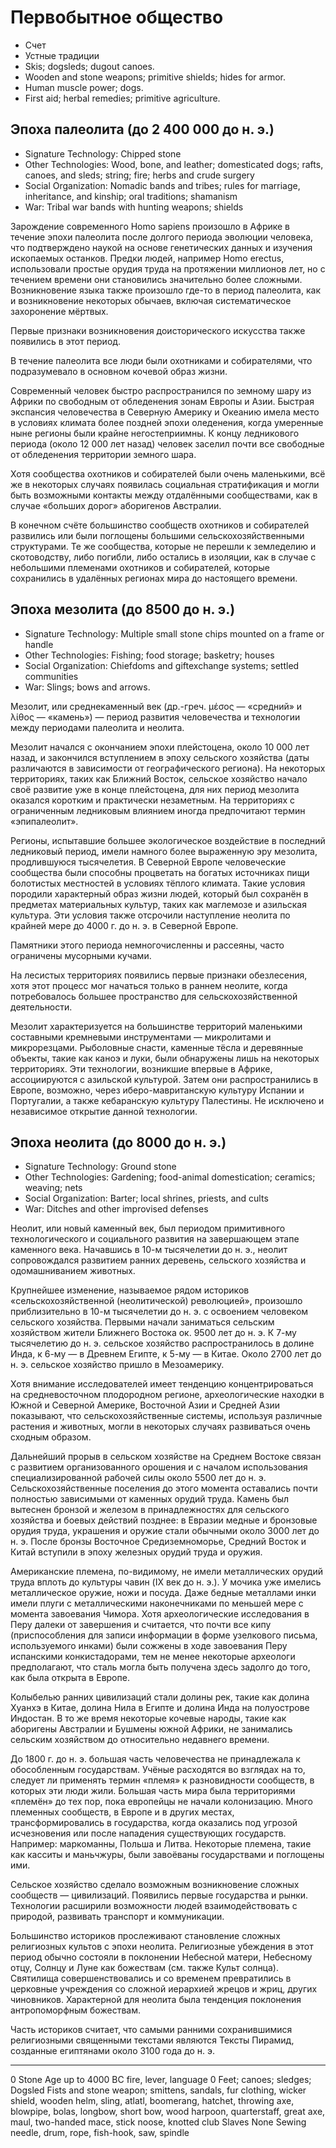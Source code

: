 # Первобытное общество

* Счет
* Устные традиции
* Skis; dogsleds; dugout canoes.
* Wooden and stone weapons; primitive shields; hides for armor.
* Human muscle power; dogs.
* First aid; herbal remedies; primitive agriculture.

##  Эпоха палеолита (до 2 400 000 до н. э.)

* Signature Technology:
  Chipped stone
* Other Technologies:
  Wood, bone, and leather; domesticated dogs; rafts, canoes, and sleds; string;
  fire; herbs and crude surgery
* Social Organization:
  Nomadic bands and tribes; rules for marriage, inheritance, and kinship; oral
  traditions; shamanism
* War:
  Tribal war bands with hunting weapons; shields

Зарождение современного Homo sapiens произошло в Африке в течение эпохи палеолита после долгого периода эволюции человека, что подтверждено наукой на основе генетических данных и изучения ископаемых останков. Предки людей, например Homo erectus, использовали простые орудия труда на протяжении миллионов лет, но с течением времени они становились значительно более сложными. Возникновение языка также произошло где-то в период палеолита, как и возникновение некоторых обычаев, включая систематическое захоронение мёртвых.

Первые признаки возникновения доисторического искусства также появились в этот период.

В течение палеолита все люди были охотниками и собирателями, что подразумевало в основном кочевой образ жизни.

Современный человек быстро распространился по земному шару из Африки по свободным от обледенения зонам Европы и Азии. Быстрая экспансия человечества в Северную Америку и Океанию имела место в условиях климата более поздней эпохи оледенения, когда умеренные ныне регионы были крайне негостеприимны. К концу ледникового периода (около 12 000 лет назад) человек заселил почти все свободные от обледенения территории земного шара.

Хотя сообщества охотников и собирателей были очень маленькими, всё же в некоторых случаях появилась социальная стратификация и могли быть возможными контакты между отдалёнными сообществами, как в случае «больших дорог» аборигенов Австралии.

В конечном счёте большинство сообществ охотников и собирателей развились или были поглощены большими сельскохозяйственными структурами. Те же сообщества, которые не перешли к земледелию и скотоводству, либо погибли, либо остались в изоляции, как в случае с небольшими племенами охотников и собирателей, которые сохранились в удалённых регионах мира до настоящего времени.

## Эпоха мезолита (до 8500 до н. э.)

* Signature Technology:
  Multiple small stone chips mounted on a frame or handle
* Other Technologies:
  Fishing; food storage; basketry; houses
* Social Organization:
  Chiefdoms and giftexchange systems; settled communities
* War:
  Slings; bows and arrows.

Мезолит, или среднекаменный век (др.-греч. μέσος — «средний» и λίθος — «камень») — период развития человечества и технологии между периодами палеолита и неолита.

Мезолит начался с окончанием эпохи плейстоцена, около 10 000 лет назад, и закончился вступлением в эпоху сельского хозяйства (даты различаются в зависимости от географического региона). На некоторых территориях, таких как Ближний Восток, сельское хозяйство начало своё развитие уже в конце плейстоцена, для них период мезолита оказался коротким и практически незаметным. На территориях с ограниченным ледниковым влиянием иногда предпочитают термин «эпипалеолит».

Регионы, испытавшие большее экологическое воздействие в последний ледниковый период, имели намного более выраженную эру мезолита, продлившуюся тысячелетия. В Северной Европе человеческие сообщества были способны процветать на богатых источниках пищи болотистых местностей в условиях тёплого климата. Такие условия породили характерный образ жизни людей, который был сохранён в предметах материальных культур, таких как маглемозе и азильская культура. Эти условия также отсрочили наступление неолита по крайней мере до 4000 г. до н. э. в Северной Европе.

Памятники этого периода немногочисленны и рассеяны, часто ограничены мусорными кучами.

На лесистых территориях появились первые признаки обезлесения, хотя этот процесс мог начаться только в раннем неолите, когда потребовалось большее пространство для сельскохозяйственной деятельности.

Мезолит характеризуется на большинстве территорий маленькими составными кремневыми инструментами — микролитами и микрорезцами. Рыболовные снасти, каменные тёсла и деревянные объекты, такие как каноэ и луки, были обнаружены лишь на некоторых территориях. Эти технологии, возникшие впервые в Африке, ассоциируются с азильской культурой. Затем они распространились в Европе, возможно, через иберо-мавританскую культуру Испании и Португалии, а также кебаранскую культуру Палестины. Не исключено и независимое открытие данной технологии.

## Эпоха неолита (до 8000 до н. э.)

* Signature Technology:
  Ground stone
* Other Technologies:
  Gardening; food-animal domestication; ceramics; weaving; nets
* Social Organization:
  Barter; local shrines, priests, and cults
* War:
  Ditches and other improvised defenses

Неолит, или новый каменный век, был периодом примитивного технологического и социального развития на завершающем этапе каменного века. Начавшись в 10-м тысячелетии до н. э., неолит сопровождался развитием ранних деревень, сельского хозяйства и одомашниванием животных.

Крупнейшее изменение, называемое рядом историков «сельскохозяйственной (неолитической) революцией», произошло приблизительно в 10-м тысячелетии до н. э. с освоением человеком сельского хозяйства. Первыми начали заниматься сельским хозяйством жители Ближнего Востока ок. 9500 лет до н. э. К 7-му тысячелетию до н. э. сельское хозяйство распространилось в долине Инда, к 6-му — в Древнем Египте, к 5-му — в Китае. Около 2700 лет до н. э. сельское хозяйство пришло в Мезоамерику.

Хотя внимание исследователей имеет тенденцию концентрироваться на средневосточном плодородном регионе, археологические находки в Южной и Северной Америке, Восточной Азии и Средней Азии показывают, что сельскохозяйственные системы, используя различные растения и животных, могли в некоторых случаях развиваться очень сходным образом.

Дальнейший прорыв в сельском хозяйстве на Среднем Востоке связан с развитием организованного орошения и с началом использования специализированной рабочей силы около 5500 лет до н. э. Сельскохозяйственные поселения до этого момента оставались почти полностью зависимыми от каменных орудий труда. Камень был вытеснен бронзой и железом в принадлежностях для сельского хозяйства и боевых действий позднее: в Евразии медные и бронзовые орудия труда, украшения и оружие стали обычными около 3000 лет до н. э. После бронзы Восточное Средиземноморье, Средний Восток и Китай вступили в эпоху железных орудий труда и оружия.

Американские племена, по-видимому, не имели металлических орудий труда вплоть до культуры чавин (IX век до н. э.). У мочика уже имелись металлическое оружие, ножи и посуда. Даже бедные металлами инки имели плуги с металлическими наконечниками по меньшей мере с момента завоевания Чимора. Хотя археологические исследования в Перу далеки от завершения и считается, что почти все кипу (приспособления для записи информации в форме узелкового письма, используемого инками) были сожжены в ходе завоевания Перу испанскими конкистадорами, тем не менее некоторые археологи предполагают, что сталь могла быть получена здесь задолго до того, как была открыта в Европе.

Колыбелью ранних цивилизаций стали долины рек, такие как долина Хуанхэ в Китае, долина Нила в Египте и долина Инда на полуострове Индостан. В то же время некоторые кочевые народы, такие как аборигены Австралии и Бушмены южной Африки, не занимались сельским хозяйством до относительно недавнего времени.

До 1800 г. до н. э. большая часть человечества не принадлежала к обособленным государствам. Учёные расходятся во взглядах на то, следует ли применять термин «племя» к разновидности сообществ, в которых эти люди жили. Большая часть мира была территориями «племён» до тех пор, пока европейцы не начали колонизацию. Много племенных сообществ, в Европе и в других местах, трансформировались в государства, когда оказались под угрозой исчезновения или после нападения существующих государств. Например: маркоманны, Польша и Литва. Некоторые племена, такие как касситы и маньчжуры, были завоёваны государствами и поглощены ими.

Сельское хозяйство сделало возможным возникновение сложных сообществ — цивилизаций. Появились первые государства и рынки. Технологии расширили возможности людей взаимодействовать с природой, развивать транспорт и коммуникации.

Большинство историков прослеживают становление сложных религиозных культов с эпохи неолита. Религиозные убеждения в этот период обычно состояли в поклонении Небесной матери, Небесному отцу, Солнцу и Луне как божествам (см. также Культ солнца). Святилища совершенствовались и со временем превратились в церковные учреждения со сложной иерархией жрецов и жриц, других чиновников. Характерной для неолита была тенденция поклонения антропоморфным божествам.

Часть историков считает, что самыми ранними сохранившимися религиозными священными текстами являются Тексты Пирамид, созданные египтянами около 3100 года до н. э.

----

0	Stone Age	                up to 4000 BC	            fire, lever, language
0	Feet; canoes; sledges; Dogsled
	Fists and stone weapon; smittens, sandals, fur clothing, wicker shield, wooden helm, sling, atlatl, boomerang, hatchet, throwing axe, blowpipe, bolas, longbow, short bow, wood harpoon, quarterstaff, great axe, maul, two-handed mace, stick noose, knotted club
	Slaves
	None
    Sewing needle, drum, rope, fish-hook, saw, spindle
